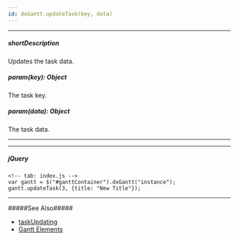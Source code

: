 ```yaml
---
id: dxGantt.updateTask(key, data)
---
```

---
##### shortDescription
Updates the task data.

##### param(key): Object
The task key.

##### param(data): Object
The task data.

---

---

##### jQuery

    <!-- tab: index.js -->
    var gantt = $("#ganttContainer").dxGantt("instance");
    gantt.updateTask(3, {title: "New Title"});
    
---

#####See Also#####
- [taskUpdating](/Documentation/ApiReference/UI_Components/dxGantt/Events/#taskUpdating)
- [Gantt Elements](/Documentation/Guide/UI_Components/Gantt/Gantt_Elements/)